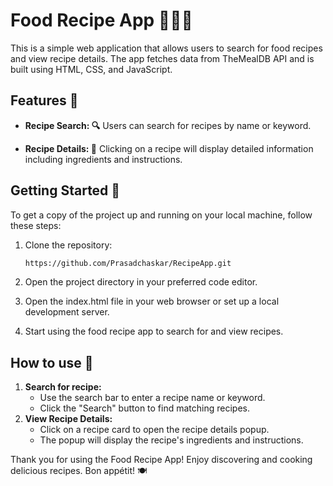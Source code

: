 # Food Recipe App 🍔🍕🥗

This is a simple web application that allows users to search for food recipes and view recipe details. The app fetches data from TheMealDB API and is built using HTML, CSS, and JavaScript.

## Features 🌟

- **Recipe Search: 🔍** Users can search for recipes by name or keyword.

- **Recipe Details: 📜** Clicking on a recipe will display detailed information including ingredients and instructions.

## Getting Started 🚀

To get a copy of the project up and running on your local machine, follow these steps:

1. Clone the repository:

   ```bash
   https://github.com/Prasadchaskar/RecipeApp.git

1. Open the project directory in your preferred code editor.
2. Open the index.html file in your web browser or set up a local development server.
3. Start using the food recipe app to search for and view recipes.

## How to use 📖
1. **Search for recipe:**
   - Use the search bar to enter a recipe name or keyword.
   - Click the "Search" button to find matching recipes.
2. **View Recipe Details:**
   - Click on a recipe card to open the recipe details popup.
   - The popup will display the recipe's ingredients and instructions.
  
Thank you for using the Food Recipe App! Enjoy discovering and cooking delicious recipes. Bon appétit! 🍽️

